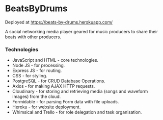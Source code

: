 # BeatsByDrums
Deployed at https://beats-by-drums.herokuapp.com/

A social networking media player geared for music producers to share their beats with other producers.

### Technologies
- JavaScript and HTML - core technologies.
- Node JS - for processing.
- Express JS - for routing.
- CSS - for styling.
- PostgreSQL - for CRUD Database Operations.
- Axios - for making AJAX HTTP requests.
- Cloudinary - for storing and retrieving media (songs and waveform images) from the cloud.
- Formidable - for parsing Form data with file uploads.
- Heroku - for website deployment.
- Whimsical and Trello - for role delegation and task organisation.
